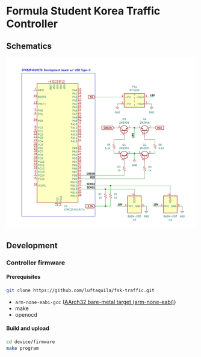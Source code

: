 # Formula Student Korea Traffic Controller

## Schematics

![](/.github/fsk-traffic-control.jpg)

## Development

### Controller firmware

#### Prerequisites

```sh
git clone https://github.com/luftaquila/fsk-traffic.git
```

* `arm-none-eabi-gcc` ([AArch32 bare-metal target (arm-none-eabi)](https://developer.arm.com/downloads/-/arm-gnu-toolchain-downloads))
* make
* openocd

#### Build and upload

```sh
cd device/firmware
make program
```
